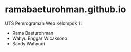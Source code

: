 # ramabaeturohman.github.io
UTS Pemrograman Web 
Kelompok 1 :
- Rama Baeturohman
- Wahyu Enggar Wicaksono
- Sandy Wahyudi
